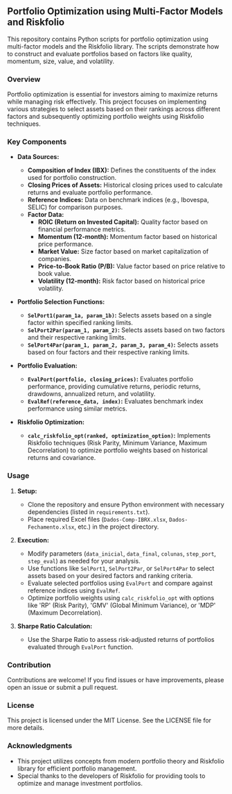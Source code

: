 ## Portfolio Optimization using Multi-Factor Models and Riskfolio

This repository contains Python scripts for portfolio optimization using multi-factor models and the Riskfolio library. The scripts demonstrate how to construct and evaluate portfolios based on factors like quality, momentum, size, value, and volatility.

### Overview

Portfolio optimization is essential for investors aiming to maximize returns while managing risk effectively. This project focuses on implementing various strategies to select assets based on their rankings across different factors and subsequently optimizing portfolio weights using Riskfolio techniques.

### Key Components

- **Data Sources:**
  - **Composition of Index (IBX):** Defines the constituents of the index used for portfolio construction.
  - **Closing Prices of Assets:** Historical closing prices used to calculate returns and evaluate portfolio performance.
  - **Reference Indices:** Data on benchmark indices (e.g., Ibovespa, SELIC) for comparison purposes.
  - **Factor Data:**
    - **ROIC (Return on Invested Capital):** Quality factor based on financial performance metrics.
    - **Momentum (12-month):** Momentum factor based on historical price performance.
    - **Market Value:** Size factor based on market capitalization of companies.
    - **Price-to-Book Ratio (P/B):** Value factor based on price relative to book value.
    - **Volatility (12-month):** Risk factor based on historical price volatility.

- **Portfolio Selection Functions:**
  - **`SelPort1(param_1a, param_1b)`:** Selects assets based on a single factor within specified ranking limits.
  - **`SelPort2Par(param_1, param_2)`:** Selects assets based on two factors and their respective ranking limits.
  - **`SelPort4Par(param_1, param_2, param_3, param_4)`:** Selects assets based on four factors and their respective ranking limits.

- **Portfolio Evaluation:**
  - **`EvalPort(portfolio, closing_prices)`:** Evaluates portfolio performance, providing cumulative returns, periodic returns, drawdowns, annualized return, and volatility.
  - **`EvalRef(reference_data, index)`:** Evaluates benchmark index performance using similar metrics.

- **Riskfolio Optimization:**
  - **`calc_riskfolio_opt(ranked, optimization_option)`:** Implements Riskfolio techniques (Risk Parity, Minimum Variance, Maximum Decorrelation) to optimize portfolio weights based on historical returns and covariance.

### Usage

1. **Setup:**
   - Clone the repository and ensure Python environment with necessary dependencies (listed in `requirements.txt`).
   - Place required Excel files (`Dados-Comp-IBRX.xlsx`, `Dados-Fechamento.xlsx`, etc.) in the project directory.

2. **Execution:**
   - Modify parameters (`data_inicial`, `data_final`, `colunas`, `step_port`, `step_eval`) as needed for your analysis.
   - Use functions like `SelPort1`, `SelPort2Par`, or `SelPort4Par` to select assets based on your desired factors and ranking criteria.
   - Evaluate selected portfolios using `EvalPort` and compare against reference indices using `EvalRef`.
   - Optimize portfolio weights using `calc_riskfolio_opt` with options like 'RP' (Risk Parity), 'GMV' (Global Minimum Variance), or 'MDP' (Maximum Decorrelation).

3. **Sharpe Ratio Calculation:**
   - Use the Sharpe Ratio to assess risk-adjusted returns of portfolios evaluated through `EvalPort` function.

### Contribution

Contributions are welcome! If you find issues or have improvements, please open an issue or submit a pull request.

### License

This project is licensed under the MIT License. See the LICENSE file for more details.

### Acknowledgments

- This project utilizes concepts from modern portfolio theory and Riskfolio library for efficient portfolio management.
- Special thanks to the developers of Riskfolio for providing tools to optimize and manage investment portfolios.
